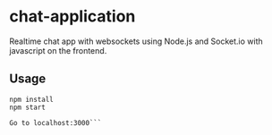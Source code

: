 # chat-application
Realtime chat app with websockets using Node.js and Socket.io with javascript on the frontend.

## Usage

```
npm install
npm start

Go to localhost:3000```
